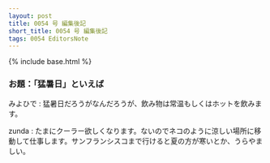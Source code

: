 ```yaml
---
layout: post
title: 0054 号 編集後記
short_title: 0054 号 編集後記
tags: 0054 EditorsNote
---
```

{% include base.html %}


### お題：「猛暑日」といえば

みよひで
:  猛暑日だろうがなんだろうが、飲み物は常温もしくはホットを飲みます。

zunda
:  たまにクーラー欲しくなります。ないのでネコのように涼しい場所に移動して仕事します。サンフランシスコまで行けると夏の方が寒いとか、うらやましい。



